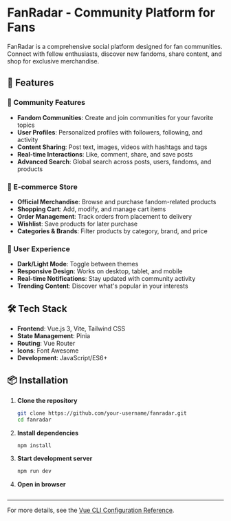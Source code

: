 # FanRadar - Community Platform for Fans

FanRadar is a comprehensive social platform designed for fan communities. Connect with fellow enthusiasts, discover new fandoms, share content, and shop for exclusive merchandise.

## 🚀 Features

### 🌟 Community Features
- **Fandom Communities**: Create and join communities for your favorite topics
- **User Profiles**: Personalized profiles with followers, following, and activity
- **Content Sharing**: Post text, images, videos with hashtags and tags
- **Real-time Interactions**: Like, comment, share, and save posts
- **Advanced Search**: Global search across posts, users, fandoms, and products

### 🛒 E-commerce Store
- **Official Merchandise**: Browse and purchase fandom-related products
- **Shopping Cart**: Add, modify, and manage cart items
- **Order Management**: Track orders from placement to delivery
- **Wishlist**: Save products for later purchase
- **Categories & Brands**: Filter products by category, brand, and price

### 📱 User Experience
- **Dark/Light Mode**: Toggle between themes
- **Responsive Design**: Works on desktop, tablet, and mobile
- **Real-time Notifications**: Stay updated with community activity
- **Trending Content**: Discover what's popular in your interests

## 🛠 Tech Stack

- **Frontend**: Vue.js 3, Vite, Tailwind CSS
- **State Management**: Pinia
- **Routing**: Vue Router
- **Icons**: Font Awesome
- **Development**: JavaScript/ES6+

## 📦 Installation

1. **Clone the repository**
   ```bash
   git clone https://github.com/your-username/fanradar.git
   cd fanradar
   ```

2. **Install dependencies**
   ```bash
   npm install
   ```

3. **Start development server**
   ```bash
   npm run dev
   ```

4. **Open in browser**
   ```

---

For more details, see the [Vue CLI Configuration Reference](https://cli.vuejs.org/config/).

